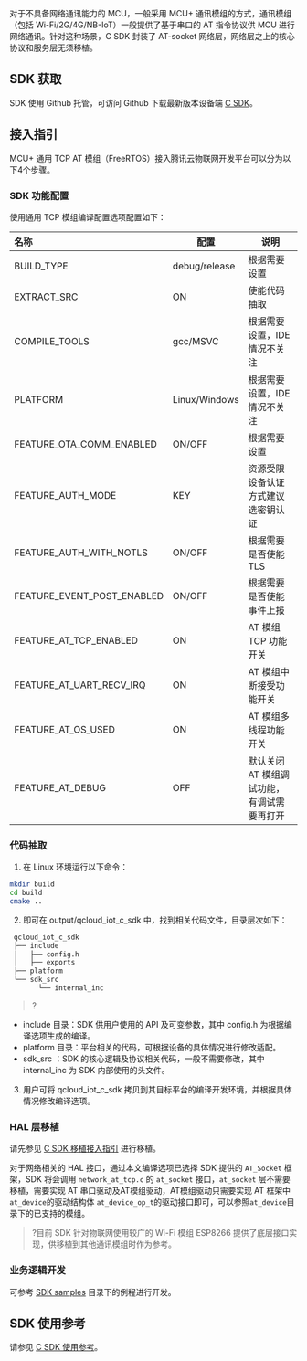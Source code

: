 
对于不具备网络通讯能力的 MCU，一般采用 MCU+ 通讯模组的方式，通讯模组（包括 Wi-Fi/2G/4G/NB-IoT）一般提供了基于串口的 AT 指令协议供 MCU 进行网络通讯。针对这种场景，C SDK 封装了 AT-socket 网络层，网络层之上的核心协议和服务层无须移植。

## SDK 获取

SDK 使用 Github 托管，可访问 Github 下载最新版本设备端 [C SDK](https://github.com/tencentyun/qcloud-iot-sdk-embedded-c)。

## 接入指引

MCU+ 通用 TCP AT 模组（FreeRTOS）接入腾讯云物联网开发平台可以分为以下4个步骤。

### SDK 功能配置

使用通用 TCP 模组编译配置选项配置如下：

| 名称                             | 配置        | 说明                                                         |
| :------------------------------- | ------------- | ------------------------------------------------------------ |
| BUILD_TYPE                       | debug/release| 根据需要设置  |
| EXTRACT_SRC                      | ON       | 使能代码抽取                                               |
| COMPILE_TOOLS                    | gcc/MSVC      | 根据需要设置，IDE 情况不关注            |
| PLATFORM                         | Linux/Windows | 根据需要设置，IDE 情况不关注                |
| FEATURE_OTA_COMM_ENABLED         | ON/OFF       | 根据需要设置                     |
| FEATURE_AUTH_MODE                | KEY      | 资源受限设备认证方式建议选密钥认证    |
| FEATURE_AUTH_WITH_NOTLS          | ON/OFF        | 根据需要是否使能 TLS             |
| FEATURE_EVENT_POST_ENABLED       | ON/OFF        | 根据需要是否使能事件上报    |
| FEATURE_AT_TCP_ENABLED           | ON        | AT 模组 TCP 功能开关                        |
| FEATURE_AT_UART_RECV_IRQ         | ON        | AT 模组中断接受功能开关                |
| FEATURE_AT_OS_USED               | ON        | AT 模组多线程功能开关                         |
| FEATURE_AT_DEBUG              | OFF      | 默认关闭 AT 模组调试功能，有调试需要再打开|

### 代码抽取

1. 在 Linux 环境运行以下命令：
```bash
mkdir build
cd build
cmake ..
```

2. 即可在 output/qcloud_iot_c_sdk 中，找到相关代码文件，目录层次如下：
```bash
 qcloud_iot_c_sdk
 ├── include
 │   ├── config.h
 │   ├── exports
 ├── platform
 └── sdk_src
       └── internal_inc
```
>?
 - include 目录：SDK 供用户使用的 API 及可变参数，其中 config.h 为根据编译选项生成的编译。
 - platform 目录：平台相关的代码，可根据设备的具体情况进行修改适配。
 - sdk_src ：SDK 的核心逻辑及协议相关代码，一般不需要修改，其中 internal_inc 为 SDK 内部使用的头文件。
>
3. 用户可将 qcloud_iot_c_sdk 拷贝到其目标平台的编译开发环境，并根据具体情况修改编译选项。

### HAL 层移植

请先参见 [C SDK 移植接入指引](https://cloud.tencent.com/document/product/1081/48366) 进行移植。

对于网络相关的 HAL 接口，通过本文编译选项已选择 SDK 提供的 `AT_Socket` 框架，SDK 将会调用 `network_at_tcp.c` 的 `at_socket` 接口，`at_socket` 层不需要移植，需要实现 AT 串口驱动及AT模组驱动，AT模组驱动只需要实现 AT 框架中`at_device`的驱动结构体 `at_device_op_t`的驱动接口即可，可以参照`at_device`目录下的已支持的模组。
>?目前 SDK 针对物联网使用较广的 Wi-Fi 模组 ESP8266 提供了底层接口实现，供移植到其他通讯模组时作为参考。

### 业务逻辑开发

可参考 [SDK samples](https://github.com/tencentyun/qcloud-iot-sdk-embedded-c/tree/master/samples) 目录下的例程进行开发。

## SDK 使用参考

请参见 [C SDK 使用参考](https://cloud.tencent.com/document/product/1081/48366)。
